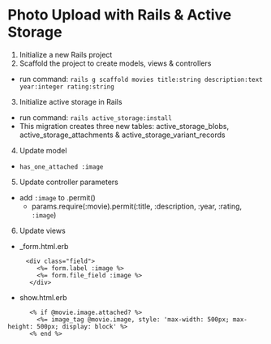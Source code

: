 # Photo Upload with Rails & Active Storage

1. Initialize a new Rails project
2. Scaffold the project to create models, views & controllers
  - run command: `rails g scaffold movies title:string description:text year:integer rating:string`
3. Initialize active storage in Rails
  - run command: `rails active_storage:install`
  - This migration creates three new tables: active_storage_blobs, active_storage_attachments & active_storage_variant_records
4. Update model
  - `has_one_attached :image`
5. Update controller parameters
  - add `:image` to .permit()
      - params.require(:movie).permit(:title, :description, :year, :rating, `:image`)
6. Update views
  - _form.html.erb
```
     <div class="field">
        <%= form.label :image %>
        <%= form.file_field :image %>
      </div>
```
  - show.html.erb
```
      <% if @movie.image.attached? %>
        <%= image_tag @movie.image, style: 'max-width: 500px; max-height: 500px; display: block' %>
      <% end %>
```
